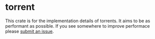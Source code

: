 # torrent

This crate is for the implementation details of torrents. 
It aims to be as performant as possible. 
If you see somewhere to improve performace please [submit an issue](https://github.com/patrickett/flud/issues/new).



